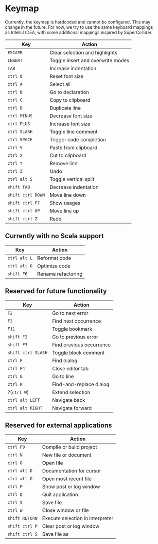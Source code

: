 # Keymap

Currently, the keymap is hardcoded and cannot be configured. This may change in the future.
For now, we try to use the same keyboard mappings as IntelliJ IDEA, with some additional mappings
inspired by SuperCollider.

|**Key**            |**Action**                         |
|-------------------|-----------------------------------|
|`ESCAPE`           |Clear selection and highlights     |
|`INSERT`           |Toggle insert and overwrite modes  |
|`TAB`              |Increase indentation               |
|`ctrl 0`           |Reset font size                    |
|`ctrl A`           |Select all                         |
|`ctrl B`           |Go to declaration                  |
|`ctrl C`           |Copy to clipboard                  |
|`ctrl D`           |Duplicate line                     |
|`ctrl MINUS`       |Decrease font size                 |
|`ctrl PLUS`        |Increase font size                 |
|`ctrl SLASH`       |Toggle line comment                |
|`ctrl SPACE`       |Trigger code completion            |
|`ctrl V`           |Paste from clipboard               |
|`ctrl X`           |Cut to clipboard                   |
|`ctrl Y`           |Remove line                        |
|`ctrl Z`           |Undo                               |
|`ctrl alt S`       |Toggle vertical split              |
|`shift TAB`        |Decrease indentation               |
|`shift ctrl DOWN`  |Move line down                     |
|`shift ctrl F7`    |Show usages                        |
|`shift ctrl UP`    |Move line up                       |
|`shift ctrl Z`     |Redo                               |

## Currently with no Scala support

|**Key**            |**Action**                         |
|-------------------|-----------------------------------|
|`ctrl alt L`       |Reformat code                      |
|`ctrl alt O`       |Optimize code                      |
|`shift F6`         |Rename refactoring                 |

## Reserved for future functionality

|**Key**            |**Action**                         |
|-------------------|-----------------------------------|
|`F2`               |Go to next error                   |
|`F3`               |Find next occurrence               |
|`F11`              |Toggle bookmark                    |
|`shift F2`         |Go to previous error               |
|`shift F3`         |Find previous occurrence           |
|`shift ctrl SLASH` |Toggle block comment               |
|`ctrl F`           |Find dialog                        |
|`ctrl F4`          |Close editor tab                   |
|`ctrl G`           |Go to line                         |
|`ctrl R`           |Find-and-replace dialog            |
|?(`ctrl W`)        |Extend selection                   |
|`ctrl alt LEFT`    |Navigate back                      |
|`ctrl alt RIGHT`   |Navigate forward                   |

## Reserved for external applications

|**Key**            |**Action**                         |
|-------------------|-----------------------------------|
|`ctrl F9`          |Compile or build project           |
|`ctrl N`           |New file or document               |
|`ctrl O`           |Open file                          |
|`ctrl alt D`       |Documentation for cursor           |
|`ctrl alt O`       |Open most recent file              |
|`ctrl P`           |Show post or log window            |
|`ctrl Q`           |Quit application                   |
|`ctrl S`           |Save file                          |
|`ctrl W`           |Close window or file               |
|`shift RETURN`     |Execute selection in interpreter   |
|`shift ctrl P`     |Clear post or log window           |
|`shift ctrl S`     |Save file as                       |
